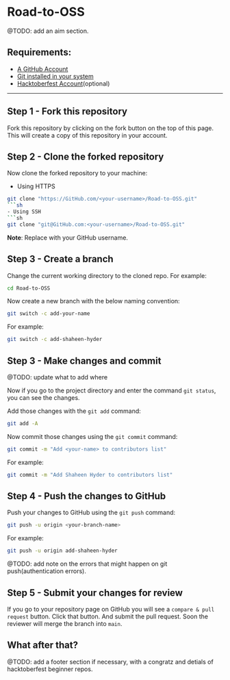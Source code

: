 # Road-to-OSS

@TODO: add an aim section.

## Requirements:
- [A GitHub Account](https://GitHub.com)
- [Git installed in your system](https://docs.GitHub.com/en/get-started/quickstart/set-up-git)
- [Hacktoberfest Account](https://hacktoberfest.com)(optional)

---

## Step 1 - Fork this repository

Fork this repository by clicking on the fork button on the top of this page.
This will create a copy of this repository in your account.

## Step 2 - Clone the forked repository

Now clone the forked repository to your machine:
- Using HTTPS
```sh
git clone "https://GitHub.com/<your-username>/Road-to-OSS.git"
```sh
- Using SSH
```sh
git clone "git@GitHub.com:<your-username>/Road-to-OSS.git"
```
**Note**: Replace <yout-username> with your GitHub username.

## Step 3 - Create a branch

Change the current working directory to the cloned repo.
For example:
```sh
cd Road-to-OSS
```
Now create a new branch with the below naming convention:
```sh
git switch -c add-your-name
```
For example:
```sh
git switch -c add-shaheen-hyder
```

## Step 3 - Make changes and commit

@TODO: update what to add where

Now if you go to the project directory and enter the command `git status`, you can see the changes.

Add those changes with the `git add` command:
```sh
git add -A
```

Now commit those changes using the `git commit` command:
```sh
git commit -m "Add <your-name> to contributors list"
```
For example:
```sh
git commit -m "Add Shaheen Hyder to contributors list"
```

## Step 4 - Push the changes to GitHub

Push your changes to GitHub using the `git push` command:
```sh
git push -u origin <your-branch-name>
```
For example:
```sh
git push -u origin add-shaheen-hyder
```

@TODO: add note on the errors that might happen on git push(authentication errors).

## Step 5 - Submit your changes for review

If you go to your repository page on GitHub you will see a `compare & pull request` button. Click that button.
And submit the pull request.
Soon the reviewer will merge the branch into `main`.

## What after that?
@TODO: add a footer section if necessary, with a congratz and detials of hacktoberfest beginner repos.
